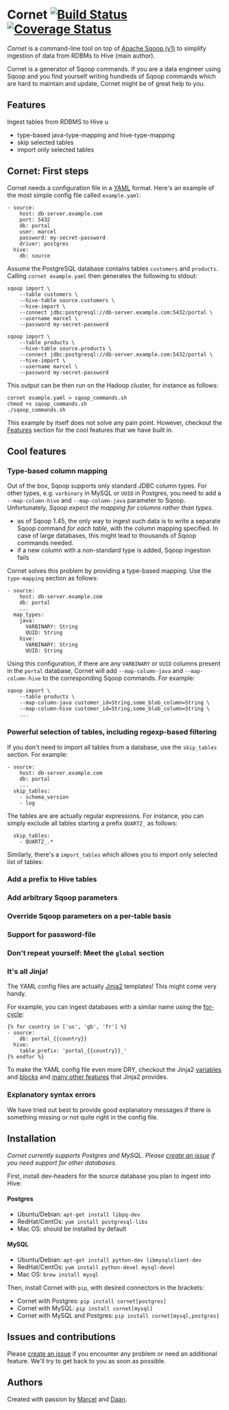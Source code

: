 Cornet [![Build Status](https://travis-ci.org/datadudes/cornet.svg?branch=master)](https://travis-ci.org/datadudes/cornet) [![Coverage Status](https://coveralls.io/repos/datadudes/cornet/badge.svg?branch=master)](https://coveralls.io/r/datadudes/cornet?branch=master)
=====

*Cornet* is a command-line tool on top of [Apache Sqoop (v1)](http://sqoop.apache.org/) to simplify ingestion of data from RDBMs to Hive (main author).

Cornet is a generator of Sqoop commands. If you are a data engineer using Sqoop and you find yourself writing hundreds of Sqoop commands which are hard to maintain and update, Cornet might be of great help to you.

## Features

Ingest tables from RDBMS to Hive u

- type-based java-type-mapping and hive-type-mapping
- skip selected tables
- import only selected tables


## Cornet: First steps

Cornet needs a configuration file in a [YAML](http://en.wikipedia.org/wiki/YAML) format. Here's an example of the most simple config file called `example.yaml`:

```
- source:
    host: db-server.example.com
    port: 5432
    db: portal
    user: marcel
    password: my-secret-password
    driver: postgres
  hive:
    db: source
```

Assume the PostgreSQL database contains tables `customers` and `products`. Calling `cornet example.yaml` then generates the following to stdout:

```
sqoop import \
    --table customers \
    --hive-table source.customers \
    --hive-import \
    --connect jdbc:postgresql://db-server.example.com:5432/portal \
    --username marcel \
    --password my-secret-password

sqoop import \
    --table products \
    --hive-table source.products \
    --connect jdbc:postgresql://db-server.example.com:5432/portal \
    --hive-import \
    --username marcel \
    --password my-secret-password
```

This output can be then run on the Hadoop cluster, for instance as follows:

```
cornet example.yaml > sqoop_commands.sh
chmod +x sqoop_commands.sh
./sqoop_commands.sh
```

This example by itself does not solve any pain point. However, checkout the [Features](#features) section for the cool features that we have built in.


## Cool features

### Type-based column mapping

Out of the box, Sqoop supports only standard JDBC column types. For other types, e.g. `varbinary` in MySQL or `UUID` in Postgres, you need to add a `--map-column-hive` and `--map-column-java` parameter to Sqoop. Unfortunately, *Sqoop expect the mapping for columns rather than types*.

- as of Sqoop 1.45, the only way to ingest such data is to write a separate Sqoop command *for each table*, with the column mapping specified. In case of large databases, this might lead to thousands of Sqoop commands needed.
- if a new column with a non-standard type is added, Sqoop ingestion fails

Cornet solves this problem by providing a type-based mapping. Use the `type-mapping` section as follows:

```
- source:
    host: db-server.example.com
    db: portal
    ...
  map_types:
    java:
      VARBINARY: String
      UUID: String
    hive:
      VARBINARY: String
      UUID: String
```

Using this configuration, if there are any `VARBINARY` or `UUID` columns present in the `portal` database, Cornet will add `--map-column-java` and `--map-column-hive` to the corresponding Sqoop commands. For example:

```
sqoop import \
    --table products \
    --map-column-java customer_id=String,some_blob_column=String \
    --map-column-hive customer_id=String,some_blob_column=String \
    ...
```


### Powerful selection of tables, including regexp-based filtering

If you don't need to import all tables from a database, use the `skip_tables` section. For example:

```
- source:
    host: db-server.example.com
    db: portal
    ...
  skip_tables:
    - schema_version
    - log
```

The tables are are actually regular expressions. For instance, you can simply exclude all tables starting a prefix `QUARTZ_` as follows:

```
  skip_tables:
    - QUARTZ_.*
```

Similarly, there's a `import_tables` which allows you to import only selected list of tables:

### Add a prefix to Hive tables

### Add arbitrary Sqoop parameters

### Override Sqoop parameters on a per-table basis

### Support for password-file

### Don't repeat yourself: Meet the `global` section

### It's all Jinja!

The YAML config files are actually [Jinja2](http://jinja.pocoo.org/docs/dev/) templates! This might come very handy.

For example, you can ingest databases with a similar name using the [for-cycle](http://jinja.pocoo.org/docs/dev/templates/#for):

```
{% for country in ['us', 'gb', 'fr'] %}
- source:
    db: portal_{{country}}
  hive:
    table_prefix: 'portal_{{country}}_'
{% endfor %}
```

To make the YAML config file even more DRY, checkout the Jinja2 [variables](http://jinja.pocoo.org/docs/dev/templates/#assignments) and [blocks](http://jinja.pocoo.org/docs/dev/templates/#assignments) and [many other features](http://jinja.pocoo.org/docs/dev/templates/#) that Jinja2 provides.

### Explanatory syntax errors

We have tried out best to provide good explanatory messages if there is something missing or not quite right in the config file.


## Installation

_Cornet currently supports Postgres and MySQL. Please [create an issue](https://github.com/datadudes/cornet/issues/new) if you need support for other databases._

First, install dev-headers for the source database you plan to ingest into Hive:

#### Postgres

- Ubuntu/Debian: `apt-get install libpq-dev`
- RedHat/CentOs: `yum install postgresql-libs`
- Mac OS: should be installed by default

#### MySQL

- Ubuntu/Debian: `apt-get install python-dev libmysqlclient-dev`
- RedHat/CentOs: `yum install python-devel mysql-devel`
- Mac OS: `brew install mysql`

Then, install Cornet with `pip`, with desired connectors in the brackets:

- Cornet with Postgres: `pip install cornet[postgres]`
- Cornet with MySQL: `pip install cornet[mysql]`
- Cornet with MySQL and Postgres: `pip install cornet[mysql,postgres]`


## Issues and contributions

Please [create an issue](https://github.com/datadudes/cornet/issues/new) if you encounter any problem or need an additional feature. We'll try to get back to you as soon as possible.

## Authors

Created with passion by [Marcel](https://github.com/mkrcah)
and [Daan](https://github.com/DandyDev).
